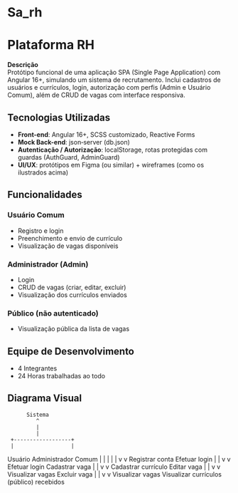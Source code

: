 # Sa_rh

# Plataforma RH

**Descrição**  
Protótipo funcional de uma aplicação SPA (Single Page Application) com Angular 16+, simulando um sistema de recrutamento. Inclui cadastros de usuários e currículos, login, autorização com perfis (Admin e Usuário Comum), além de CRUD de vagas com interface responsiva.



##  Tecnologias Utilizadas
- **Front-end**: Angular 16+, SCSS customizado, Reactive Forms  
- **Mock Back-end**: json‑server (db.json)  
- **Autenticação / Autorização**: localStorage, rotas protegidas com guardas (AuthGuard, AdminGuard)  
- **UI/UX**: protótipos em Figma (ou similar) + wireframes (como os ilustrados acima)



##  Funcionalidades

### Usuário Comum
- Registro e login
- Preenchimento e envio de currículo
- Visualização de vagas disponíveis

### Administrador (Admin)
- Login
- CRUD de vagas (criar, editar, excluir)
- Visualização dos currículos enviados

### Público (não autenticado)
- Visualização pública da lista de vagas


## Equipe de Desenvolvimento
- 4 Integrantes
- 24 Horas trabalhadas ao todo


## Diagrama Visual

          Sistema
             ^
             |
             |
     +------------------+
     |                  |
 Usuário           Administrador
 Comum                  |
     |                  |
     |                  |
     v                  v
 Registrar conta    Efetuar login
     |                  |
     v                  v
 Efetuar login      Cadastrar vaga
     |                  |
     v                  v
Cadastrar currículo Editar vaga
     |                  |
     v                  v
Visualizar vagas    Excluir vaga
     |                  |
     v                  v
Visualizar vagas    Visualizar currículos
(público)           recebidos
